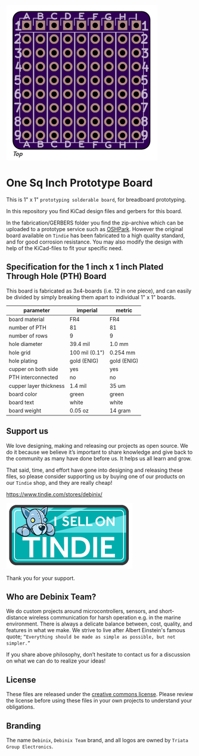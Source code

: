 ![prototyping solderable board](./images/brd-topside.png)

# One Sq Inch Prototype Board

This is 1" x 1" `prototyping solderable board`, for breadboard prototyping.

In this repository you find KiCad design files and gerbers for this board.

In the fabrication/GERBERS folder you find the zip-archive which can be uploaded to a prototype service such as [OSHPark](https://oshpark.com). However the original board available on `Tindie` has been fabricated to a high quality standard, and for good corrosion resistance. You may also modify the design with help of the KiCad-files to fit your specific need.

## Specification for the 1 inch x 1 inch Plated Through Hole (PTH) Board

This board is fabricated as 3x4-boards (i.e. 12 in one piece), and can easily be divided by simply breaking them apart to individual 1" x 1" boards.

| parameter | imperial | metric |
| -----------|-------|------|
| board material | FR4 | FR4 |
| number of PTH | 81 | 81 |
| number of rows | 9 | 9 |
| hole diameter | 39.4 mil | 1.0 mm |
| hole grid | 100 mil (0.1") | 0.254 mm |
| hole plating | gold (ENIG) | gold (ENIG) |
| cupper on both side | yes | yes |
| PTH interconnected | no | no |
| cupper layer thickness | 1.4 mil | 35 um |
| board color | green | green |
| board text | white | white |
| board weight | 0.05 oz | 14 gram |

## Support us

We love designing, making and releasing our projects as open source. We do it because we believe it’s important to share knowledge and give back to the community as many have done before us. It helps us all learn and grow.

That said, time, and effort have gone into designing and releasing these files, so please consider supporting us by buying one of our products on our `Tindie` shop, and they are really cheap!

https://www.tindie.com/stores/debinix/

![Tindie](./images/tindie-large.png)

Thank you for your support.

## Who are Debinix Team?

We do custom projects around microcontrollers, sensors, and short-distance wireless communication for harsh operation e.g. in the marine environment.
There is always a delicate balance between, cost, quality, and features in what we make. We strive to live after Albert Einstein's famous quote; `“Everything should be made as simple as possible, but not simpler.”`

If you share above philosophy, don’t hesitate to contact us for a discussion on what we can do to realize your ideas!

## License

These files are released under the [creative commons license](LICENSE.md). Please review the license before using these files in your own projects to understand your obligations.

## Branding

The name `Debinix`, `Debinix Team` brand, and all logos are owned by `Triata Group Electronics`. 
